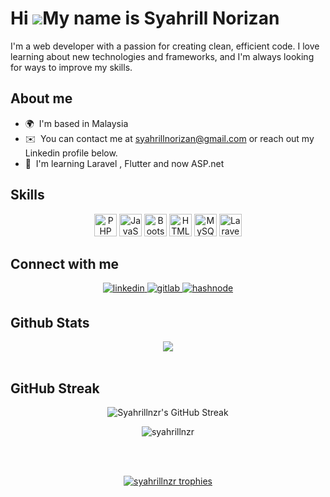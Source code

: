 Hi ![](https://user-images.githubusercontent.com/18350557/176309783-0785949b-9127-417c-8b55-ab5a4333674e.gif)My name is Syahrill Norizan
========================================================================================================================================

I'm a web developer with a passion for creating clean, efficient code. I love learning about new technologies and frameworks, and I'm always looking for ways to improve my skills.

## About me
*   🌍  I'm based in Malaysia 
*   ✉️  You can contact me at [syahrillnorizan@gmail.com](mailto:syahrillnorizan@gmail.com) or reach out my Linkedin profile below.
*   🧠  I'm learning Laravel , Flutter and now ASP.net
  
## Skills
<div align="center">
<a href="https://www.php.net/" target="_blank" rel="noreferrer"><img src="https://raw.githubusercontent.com/danielcranney/readme-generator/main/public/icons/skills/php-colored.svg" width="36" height="36" alt="PHP" /></a>
<a href="https://developer.mozilla.org/en-US/docs/Web/JavaScript" target="_blank" rel="noreferrer"><img src="https://raw.githubusercontent.com/danielcranney/readme-generator/main/public/icons/skills/javascript-colored.svg" width="36" height="36" alt="JavaScript" /></a>
<a href="https://getbootstrap.com/" target="_blank" rel="noreferrer"><img src="https://raw.githubusercontent.com/danielcranney/readme-generator/main/public/icons/skills/bootstrap-colored.svg" width="36" height="36" alt="Bootstrap" /></a>
<a href="https://developer.mozilla.org/en-US/docs/Glossary/HTML5" target="_blank" rel="noreferrer"><img src="https://raw.githubusercontent.com/danielcranney/readme-generator/main/public/icons/skills/html5-colored.svg" width="36" height="36" alt="HTML5" /></a>
<a href="https://www.mysql.com/" target="_blank" rel="noreferrer"><img src="https://raw.githubusercontent.com/danielcranney/readme-generator/main/public/icons/skills/mysql-colored.svg" width="36" height="36" alt="MySQL" /></a>
<a href="https://laravel.com/" target="_blank" rel="noreferrer"><img src="https://raw.githubusercontent.com/danielcranney/readme-generator/main/public/icons/skills/laravel-colored.svg" width="36" height="36" alt="Laravel" /></a>
</p>
</div>
                    
## Connect with me 
<div align="center">
<a href="https://linkedin.com/in/syahrill-norizan" target="_blank">
<img src=https://img.shields.io/badge/linkedin-%231E77B5.svg?&style=for-the-badge&logo=linkedin&logoColor=white alt=linkedin style="margin-bottom: 5px;" />
</a>
<a href="https://gitlab.com/Syahrillnzr" target="_blank">
<img src=https://img.shields.io/badge/gitlab-330F63.svg?&style=for-the-badge&logo=gitlab&logoColor=white alt=gitlab style="margin-bottom: 5px;" />
</a>
<a href="https://hashnode.com/@Syahrillnzr" target="_blank">
<img src=https://img.shields.io/badge/hashnode-%232962FF.svg?&style=for-the-badge&logo=hashnode&logoColor=white alt=hashnode style="margin-bottom: 5px;" />
</a>  
</div>  

## Github Stats  
<div align="center">
<img src="https://github-readme-stats.vercel.app/api?username=Syahrillnzr&show_icons=true&count_private=true&hide_border=true" align="center" />
</div>  

<br/> 

## GitHub Streak

<p align="center">
  <img src="https://github-readme-streak-stats.herokuapp.com/?user=Syahrillnzr&hide_border=true" alt="Syahrillnzr's GitHub Streak" />
</p>


<div align="center">

  <img src="https://komarev.com/ghpvc/?username=syahrillnzr&label=Profile%20views&color=0e75b6&style=flat" alt="syahrillnzr" />

  <br><br>

  <a href="https://github.com/ryo-ma/github-profile-trophy">
    <img src="https://github-profile-trophy.vercel.app/?username=syahrillnzr&theme=dracula&margin-w=15&margin-h=15" alt="syahrillnzr trophies" />
  </a>

  <br><br>

</div>


